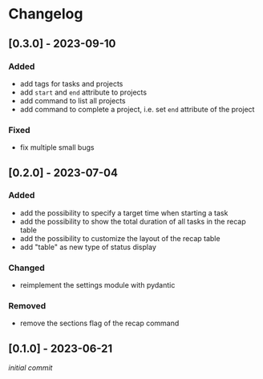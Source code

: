 # Changelog

## [0.3.0] - 2023-09-10

### Added

- add tags for tasks and projects
- add `start` and `end` attribute to projects
- add command to list all projects
- add command to complete a project, i.e. set `end` attribute of the project

### Fixed

- fix multiple small bugs

## [0.2.0] - 2023-07-04

### Added

- add the possibility to specify a target time when starting a task
- add the possibility to show the total duration of all tasks in the recap table
- add the possibility to customize the layout of the recap table
- add "table" as new type of status display

### Changed

- reimplement the settings module with pydantic

### Removed

- remove the sections flag of the recap command

## [0.1.0] - 2023-06-21

_initial commit_

